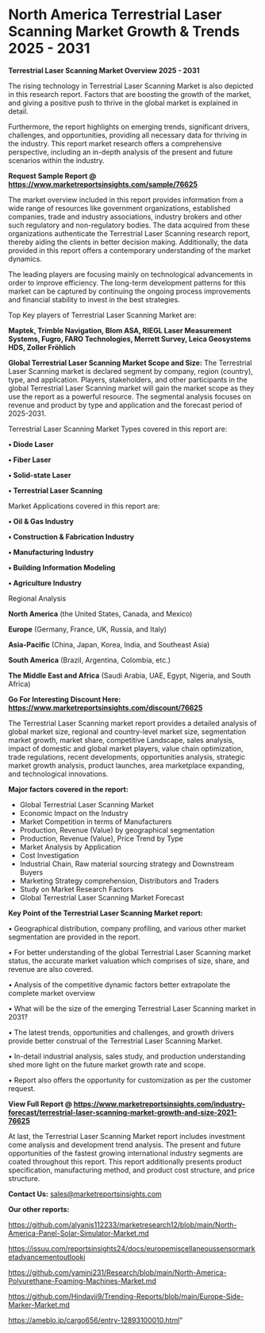 # North America Terrestrial Laser Scanning Market Growth & Trends 2025 - 2031

<Strong> Terrestrial Laser Scanning Market Overview 2025 - 2031</strong>

The rising technology in Terrestrial Laser Scanning Market is also depicted in this research report. Factors that are boosting the growth of the market, and giving a positive push to thrive in the global market is explained in detail.

Furthermore, the report highlights on emerging trends, significant drivers, challenges, and opportunities, providing all necessary data for thriving in the industry. This report market research offers a comprehensive perspective, including an in-depth analysis of the present and future scenarios within the industry.

<strong>Request Sample Report @ <a href=https://www.marketreportsinsights.com/sample/76625>https://www.marketreportsinsights.com/sample/76625</a></strong>

The market overview included in this report provides information from a wide range of resources like government organizations, established companies, trade and industry associations, industry brokers and other such regulatory and non-regulatory bodies. The data acquired from these organizations authenticate the Terrestrial Laser Scanning research report, thereby aiding the clients in better decision making. Additionally, the data provided in this report offers a contemporary understanding of the market dynamics.

The leading players are focusing mainly on technological advancements in order to improve efficiency. The long-term development patterns for this market can be captured by continuing the ongoing process improvements and financial stability to invest in the best strategies.

Top Key players of Terrestrial Laser Scanning Market are:

<strong>Maptek, Trimble Navigation, Blom ASA, RIEGL Laser Measurement Systems, Fugro, FARO Technologies, Merrett Survey, Leica Geosystems HDS, Zoller Fröhlich</strong>

<strong><b>Global Terrestrial Laser Scanning Market Scope and Size:</b></strong>
The Terrestrial Laser Scanning market is declared segment by company, region (country), type, and application. Players, stakeholders, and other participants in the global Terrestrial Laser Scanning market will gain the market scope as they use the report as a powerful resource. The segmental analysis focuses on revenue and product by type and application and the forecast period of 2025-2031.

Terrestrial Laser Scanning Market Types covered in this report are:

<strong>• Diode Laser

• Fiber Laser

• Solid-state Laser

• Terrestrial Laser Scanning</strong>

Market Applications covered in this report are:

<strong>• Oil & Gas Industry

• Construction & Fabrication Industry

• Manufacturing Industry

• Building Information Modeling

• Agriculture Industry</strong> 

Regional Analysis

<strong>North America</strong> (the United States, Canada, and Mexico)

<strong>Europe</strong> (Germany, France, UK, Russia, and Italy)

<strong>Asia-Pacific</strong> (China, Japan, Korea, India, and Southeast Asia)

<strong>South America</strong> (Brazil, Argentina, Colombia, etc.)

<strong>The Middle East and Africa</strong> (Saudi Arabia, UAE, Egypt, Nigeria, and South Africa)

<strong>Go For Interesting Discount Here: <a href=https://www.marketreportsinsights.com/discount/76625>https://www.marketreportsinsights.com/discount/76625</a></strong>

The Terrestrial Laser Scanning market report provides a detailed analysis of global market size, regional and country-level market size, segmentation market growth, market share, competitive Landscape, sales analysis, impact of domestic and global market players, value chain optimization, trade regulations, recent developments, opportunities analysis, strategic market growth analysis, product launches, area marketplace expanding, and technological innovations.

<strong><b>Major factors covered in the report:</b></strong>
<ul>
  <li>Global Terrestrial Laser Scanning Market </li>
  <li>Economic Impact on the Industry</li>
  <li>Market Competition in terms of Manufacturers</li>
  <li>Production, Revenue (Value) by geographical segmentation</li>
  <li>Production, Revenue (Value), Price Trend by Type</li>
  <li>Market Analysis by Application</li>
  <li>Cost Investigation</li>
  <li>Industrial Chain, Raw material sourcing strategy and Downstream Buyers</li>
  <li>Marketing Strategy comprehension, Distributors and Traders</li>
  <li>Study on Market Research Factors</li>
  <li>Global Terrestrial Laser Scanning Market Forecast</li>
</ul>

<strong><b>Key Point of the Terrestrial Laser Scanning Market report:</b></strong>

• Geographical distribution, company profiling, and various other market segmentation are provided in the report.

• For better understanding of the global Terrestrial Laser Scanning market status, the accurate market valuation which comprises of size, share, and revenue are also covered.

• Analysis of the competitive dynamic factors better extrapolate the complete market overview

• What will be the size of the emerging Terrestrial Laser Scanning market in 2031?

• The latest trends, opportunities and challenges, and growth drivers provide better construal of the Terrestrial Laser Scanning Market.

• In-detail industrial analysis, sales study, and production understanding shed more light on the future market growth rate and scope.

• Report also offers the opportunity for customization as per the customer request.

<strong><b>View Full Report @ <a href=https://www.marketreportsinsights.com/industry-forecast/terrestrial-laser-scanning-market-growth-and-size-2021-76625>https://www.marketreportsinsights.com/industry-forecast/terrestrial-laser-scanning-market-growth-and-size-2021-76625</a></b></strong>


At last, the Terrestrial Laser Scanning Market report includes investment come analysis and development trend analysis. The present and future opportunities of the fastest growing international industry segments are coated throughout this report. This report additionally presents product specification, manufacturing method, and product cost structure, and price structure.

<strong>Contact Us:</strong>
sales@marketreportsinsights.com

<strong>Our other reports:</strong>

<a href=https://github.com/alyanis112233/marketresearch12/blob/main/North-America-Panel-Solar-Simulator-Market.md>https://github.com/alyanis112233/marketresearch12/blob/main/North-America-Panel-Solar-Simulator-Market.md</a>

<a href=https://issuu.com/reportsinsights24/docs/europemiscellaneoussensormarketadvancementoutlooki>https://issuu.com/reportsinsights24/docs/europemiscellaneoussensormarketadvancementoutlooki</a>

<a href=https://github.com/yamini231/Research/blob/main/North-America-Polyurethane-Foaming-Machines-Market.md>https://github.com/yamini231/Research/blob/main/North-America-Polyurethane-Foaming-Machines-Market.md</a>

<a href=https://github.com/Hindavii9/Trending-Reports/blob/main/Europe-Side-Marker-Market.md>https://github.com/Hindavii9/Trending-Reports/blob/main/Europe-Side-Marker-Market.md</a>

<a href=https://ameblo.jp/cargo656/entry-12893100010.html>https://ameblo.jp/cargo656/entry-12893100010.html</a>"
